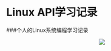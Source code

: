 Linux API学习记录
====
###个人的Linux系统编程学习记录

<div align="center">
<a href="home">
<img src=http://upload.wikimedia.org/wikipedia/commons/thumb/b/b0/NewTux.svg/150px-NewTux.svg.png />
</a>
</div>
